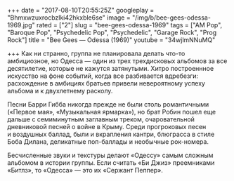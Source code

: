 +++
date = "2017-08-10T20:55:25Z"
googleplay = "Bhmxwzuxrocbzlki42hkxble6se"
image = "/img/b/bee-gees-odessa-1969.jpg"
rated = ["2"]
slug = "bee-gees-odessa-1969"
tags = ["AM Pop", "Baroque Pop", "Psychedelic Pop", "Psychedelic", "Garage Rock", "Prog Rock"]
title = "Bee Gees — Odessa (1969)"
youtube = "34wjlmNNuMQ"

+++
Как ни&nbsp;странно, группа не&nbsp;планировала делать что-то амбициозное, но&nbsp;Одесса&nbsp;&mdash; один из&nbsp;трех трехдисковых альбомов за&nbsp;все десятилетие, которые не&nbsp;кажутся затянутыми. Хитро построеннное искусство на&nbsp;фоне событий, когда все разбивается вдребезги: расхождение в&nbsp;амбициях братьев привели невероятному успеху альбома и&nbsp;к&nbsp;двухлетнему расколу. 

Песни Барри Гибба никогда прежде не&nbsp;были столь романтичными (&laquo;Первое мая&raquo;, &laquo;Музыкальная ярмарка&raquo;), но&nbsp;брат Робин пошел еще дальше с&nbsp;семиминутным заглавным треком, очаровательной дневниковой песней о&nbsp;войне в&nbsp;Крыму. Среди прогроковых песен и&nbsp;воздушных баллад, были и&nbsp;вкрапления кантри, блюграсса в&nbsp;стиле Боба Дилана, деликатные поп-баллады и&nbsp;необычные рок-номера.

Бесчисленные звуки и&nbsp;текстуры делают &laquo;Одессу&raquo; самым сложным альбомом в&nbsp;истории группы. Если считать &laquo;Би&nbsp;Джиз&raquo; преемниками &laquo;Битлз&raquo;, то&nbsp;&laquo;Одесса&raquo;&nbsp;&mdash; это их&nbsp;&laquo;Сержант Пеппер&raquo;.